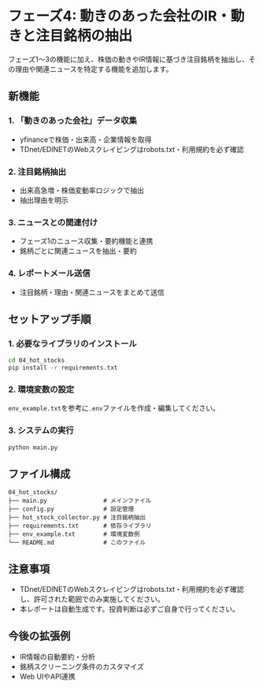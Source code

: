 # フェーズ4: 動きのあった会社のIR・動きと注目銘柄の抽出

フェーズ1〜3の機能に加え、株価の動きやIR情報に基づき注目銘柄を抽出し、その理由や関連ニュースを特定する機能を追加します。

## 新機能

### 1. 「動きのあった会社」データ収集
- yfinanceで株価・出来高・企業情報を取得
- TDnet/EDINETのWebスクレイピングはrobots.txt・利用規約を必ず確認

### 2. 注目銘柄抽出
- 出来高急増・株価変動率ロジックで抽出
- 抽出理由を明示

### 3. ニュースとの関連付け
- フェーズ1のニュース収集・要約機能と連携
- 銘柄ごとに関連ニュースを抽出・要約

### 4. レポートメール送信
- 注目銘柄・理由・関連ニュースをまとめて送信

## セットアップ手順

### 1. 必要なライブラリのインストール

```bash
cd 04_hot_stocks
pip install -r requirements.txt
```

### 2. 環境変数の設定

`env_example.txt`を参考に`.env`ファイルを作成・編集してください。

### 3. システムの実行

```bash
python main.py
```

## ファイル構成

```
04_hot_stocks/
├── main.py                # メインファイル
├── config.py              # 設定管理
├── hot_stock_collector.py # 注目銘柄抽出
├── requirements.txt       # 依存ライブラリ
├── env_example.txt        # 環境変数例
└── README.md              # このファイル
```

## 注意事項

- TDnet/EDINETのWebスクレイピングはrobots.txt・利用規約を必ず確認し、許可された範囲でのみ実施してください。
- 本レポートは自動生成です。投資判断は必ずご自身で行ってください。

## 今後の拡張例
- IR情報の自動要約・分析
- 銘柄スクリーニング条件のカスタマイズ
- Web UIやAPI連携 